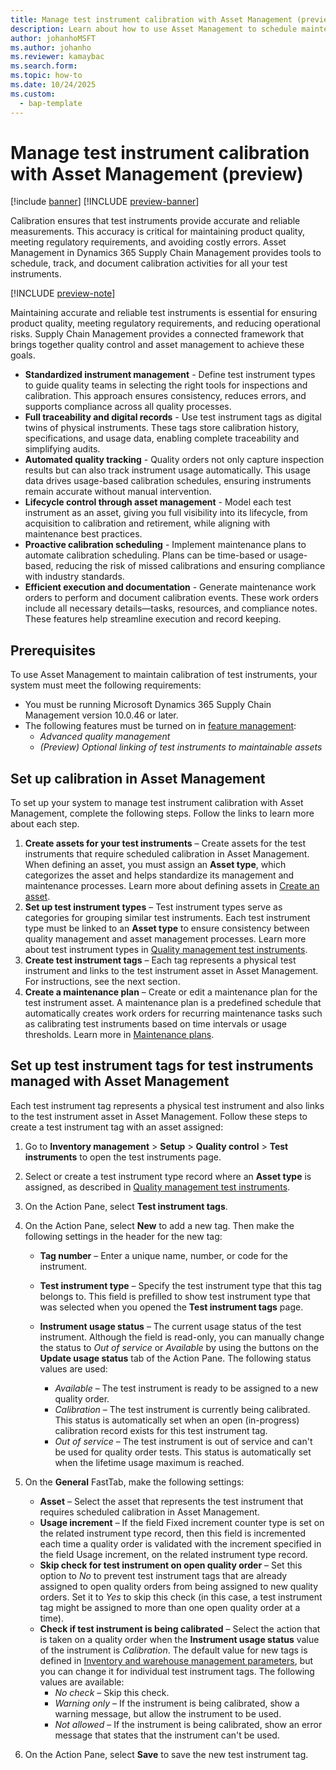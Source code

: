 ```yaml
---
title: Manage test instrument calibration with Asset Management (preview)
description: Learn about how to use Asset Management to schedule maintenance plans for test instruments used in quality management.
author: johanhoMSFT
ms.author: johanho
ms.reviewer: kamaybac
ms.search.form:
ms.topic: how-to
ms.date: 10/24/2025
ms.custom: 
  - bap-template
---
```


# Manage test instrument calibration with Asset Management (preview)

[!include [banner](../../includes/banner.md)]
[!INCLUDE [preview-banner](~/../shared-content/shared/preview-includes/preview-banner.md)]
<!-- KFM: Preview until further notice -->

Calibration ensures that test instruments provide accurate and reliable measurements. This accuracy is critical for maintaining product quality, meeting regulatory requirements, and avoiding costly errors. Asset Management in Dynamics 365 Supply Chain Management provides tools to schedule, track, and document calibration activities for all your test instruments.

[!INCLUDE [preview-note](~/../shared-content/shared/preview-includes/preview-note-d365.md)]

Maintaining accurate and reliable test instruments is essential for ensuring product quality, meeting regulatory requirements, and reducing operational risks. Supply Chain Management provides a connected framework that brings together quality control and asset management to achieve these goals.

- **Standardized instrument management** - Define test instrument types to guide quality teams in selecting the right tools for inspections and calibration. This approach ensures consistency, reduces errors, and supports compliance across all quality processes.
- **Full traceability and digital records** - Use test instrument tags as digital twins of physical instruments. These tags store calibration history, specifications, and usage data, enabling complete traceability and simplifying audits.
- **Automated quality tracking** - Quality orders not only capture inspection results but can also track instrument usage automatically. This usage data drives usage-based calibration schedules, ensuring instruments remain accurate without manual intervention.
- **Lifecycle control through asset management** - Model each test instrument as an asset, giving you full visibility into its lifecycle, from acquisition to calibration and retirement, while aligning with maintenance best practices.
- **Proactive calibration scheduling** - Implement maintenance plans to automate calibration scheduling. Plans can be time-based or usage-based, reducing the risk of missed calibrations and ensuring compliance with industry standards.
- **Efficient execution and documentation** - Generate maintenance work orders to perform and document calibration events. These work orders include all necessary details—tasks, resources, and compliance notes. These features help streamline execution and record keeping.

## Prerequisites

To use Asset Management to maintain calibration of test instruments, your system must meet the following requirements:

- You must be running Microsoft Dynamics 365 Supply Chain Management version 10.0.46 or later.
- The following features must be turned on in [feature management](../../fin-ops-core/fin-ops/get-started/feature-management/feature-management-overview.md):
    - *Advanced quality management*
    - *(Preview) Optional linking of test instruments to maintainable assets*

## Set up calibration in Asset Management

To set up your system to manage test instrument calibration with Asset Management, complete the following steps. Follow the links to learn more about each step.

1. **Create assets for your test instruments** – Create assets for the test instruments that require scheduled calibration in Asset Management. When defining an asset, you must assign an **Asset type**, which categorizes the asset and helps standardize its management and maintenance processes. Learn more about defining assets in [Create an asset](../objects/create-an-object.md).
1. **Set up test instrument types** – Test instrument types serve as categories for grouping similar test instruments. Each test instrument type must be linked to an **Asset type** to ensure consistency between quality management and asset management processes. Learn more about test instrument types in [Quality management test instruments](../../inventory/quality-test-instruments.md).
1. **Create test instrument tags** – Each tag represents a physical test instrument and links to the test instrument asset in Asset Management. For instructions, see the next section.
1. **Create a maintenance plan** – Create or edit a maintenance plan for the test instrument asset. A maintenance plan is a predefined schedule that automatically creates work orders for recurring maintenance tasks such as calibrating test instruments based on time intervals or usage thresholds. Learn more in [Maintenance plans](maintenance-plans.md).

## Set up test instrument tags for test instruments managed with Asset Management

Each test instrument tag represents a physical test instrument and also links to the test instrument asset in Asset Management. Follow these steps to create a test instrument tag with an asset assigned:

1. Go to **Inventory management** \> **Setup** \> **Quality control** \> **Test instruments** to open the test instruments page.
1. Select or create a test instrument type record where an **Asset type** is assigned, as described in [Quality management test instruments](../../inventory/quality-test-instruments.md).
1. On the Action Pane, select **Test instrument tags**.
1. On the Action Pane, select **New** to add a new tag. Then make the following settings in the header for the new tag:
    - **Tag number** – Enter a unique name, number, or code for the instrument.
    - **Test instrument type** – Specify the test instrument type that this tag belongs to. This field is prefilled to show test instrument type that was selected when you opened the **Test instrument tags** page.
    - **Instrument usage status** – The current usage status of the test instrument. Although the field is read-only, you can manually change the status to *Out of service* or *Available* by using the buttons on the **Update usage status** tab of the Action Pane. The following status values are used:

        - *Available* – The test instrument is ready to be assigned to a new quality order.
        - *Calibration* – The test instrument is currently being calibrated. This status is automatically set when an open (in-progress) calibration record exists for this test instrument tag.
        - *Out of service* – The test instrument is out of service and can't be used for quality order tests. This status is automatically set when the lifetime usage maximum is reached.

1. On the **General** FastTab, make the following settings:
    - **Asset** – Select the asset that represents the test instrument that requires scheduled calibration in Asset Management.
    - **Usage increment** – If the field Fixed increment counter type is set on the related instrument type record, then this field is incremented each time a quality order is validated with the increment specified in the field Usage increment, on the related instrument type record.
    - **Skip check for test instrument on open quality order** – Set this option to *No* to prevent test instrument tags that are already assigned to open quality orders from being assigned to new quality orders. Set it to *Yes* to skip this check (in this case, a test instrument tag might be assigned to more than one open quality order at a time).
    - **Check if test instrument is being calibrated** – Select the action that is taken on a quality order when the **Instrument usage status** value of the instrument is *Calibration*. The default value for new tags is defined in [Inventory and warehouse management parameters](../../inventory/quality-instrument-calibration.md#parameters), but you can change it for individual test instrument tags. The following values are available:
        - *No check* – Skip this check.
        - *Warning only* – If the instrument is being calibrated, show a warning message, but allow the instrument to be used.
        - *Not allowed* – If the instrument is being calibrated, show an error message that states that the instrument can't be used.

1. On the Action Pane, select **Save** to save the new test instrument tag.
